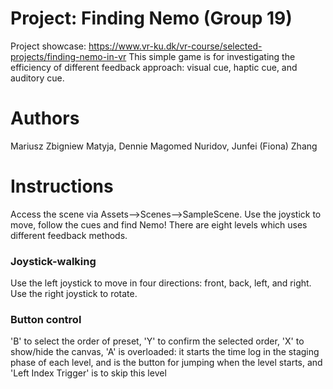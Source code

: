 # Project: Finding Nemo (Group 19)
Project showcase: https://www.vr-ku.dk/vr-course/selected-projects/finding-nemo-in-vr
This simple game is for investigating the efficiency of different feedback approach: visual cue, haptic cue, and auditory cue.

# Authors
Mariusz Zbigniew Matyja, Dennie Magomed Nuridov, Junfei (Fiona) Zhang

# Instructions
Access the scene via Assets-->Scenes-->SampleScene.
Use the joystick to move, follow the cues and find Nemo!
There are eight levels which uses different feedback methods. 

### Joystick-walking
Use the left joystick to move in four directions: front, back, left, and right. Use the right joystick to rotate.

### Button control
'B' to select the order of preset, 'Y' to confirm the selected order, 'X' to show/hide the canvas, 'A' is overloaded: it starts the time log in the staging phase of each level, and is the button for jumping when the level starts, and 'Left Index Trigger' is to skip this level


